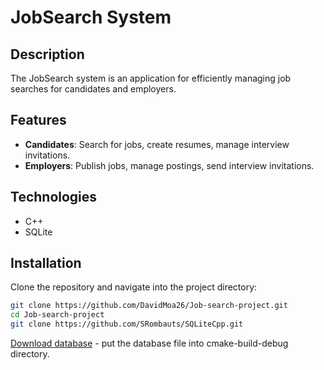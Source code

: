 # JobSearch System

## Description
The JobSearch system is an application for efficiently managing job searches for candidates and employers.

## Features
- **Candidates**: Search for jobs, create resumes, manage interview invitations.
- **Employers**: Publish jobs, manage postings, send interview invitations.

## Technologies
- C++
- SQLite

## Installation
Clone the repository and navigate into the project directory:

```bash
git clone https://github.com/DavidMoa26/Job-search-project.git
cd Job-search-project
git clone https://github.com/SRombauts/SQLiteCpp.git
```
[Download database](https://fileport.io/myuvzKyPWHgr) - put the database file into cmake-build-debug directory.
